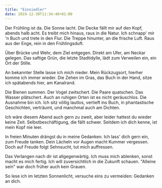 ```yaml
---
title: "Einsiedler"
date: 2019-12-30T11:34:48+01:00
---
```


Der Frühling ist da. Die Sonne lacht.
Die Decke fällt mir auf den Kopf, abends halb acht.
Es treibt mich hinaus, raus in die Natur.
Ich schnapp' mir 'n Buch und trete in den Flur.
Die Treppe hinunter, an die frische Luft.
Raus aus der Enge, rein in den Frühlingsduft.

Über Brücke und Wehr, dem Ziel entgegen.
Direkt am Ufer, am Neckar gelegen.
Das saftige Grün, die letzte Stadtidylle,
lädt zum Verweilen ein, ein Ort der Stille.

An bekannter Stelle lasse ich mich nieder.
Mein Rückzugsort, hierher komme ich immer wieder.
Die Zehen im Gras, das Buch in der Hand,
sitze ich spätabends hier, am Kanalrand.

Die Bienen summen. Der Vogel zwitschert.
Die Paare quatschen. Das Wasser plätschert.
Auch an ruhigen Orten ist es nicht geräuschlos.
Die Ausnahme bin ich. Ich sitz völlig lautlos,
vertieft ins Buch, in phantastische Geschichten,
verträumt, und manchmal auch am Dichten.

Ich wäre diesem Abend auch gern zu zweit,
aber leider hattest du wieder keine Zeit.
Selbstbeschäftigung, die fällt schwer.
Seitdem ich dich kenne, ist mein Kopf nie leer.

In freien Minuten drängst du in meine Gedanken.
Ich lass' dich gern ein, zum Freude tanken.
Dein Lächeln vor Augen macht Kummer vergessen.
Doch auf Freude folgt Sehnsucht, tut mich auffressen.

Das Verlangen nach dir ist allgegenwärtig.
Ich muss mich ablenken, sonst macht es mich fertig.
Ich will zuversichtlich in die Zukunft schauen.
"Alleine sein" war doch früher auch kein Grauen.

So lese ich im letzten Sonnenlicht,
versuche eins zu vermeiden: Gedanken an dich.
